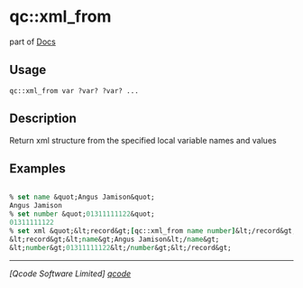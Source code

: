 qc::xml_from
============

part of [Docs](.)

Usage
-----
`
        qc::xml_from var ?var? ?var? ...
    `

Description
-----------
Return xml structure from the specified local variable names and values

Examples
--------
```tcl

% set name &quot;Angus Jamison&quot;
Angus Jamison
% set number &quot;01311111122&quot;
01311111122
% set xml &quot;&lt;record&gt;[qc::xml_from name number]&lt;/record&gt;&quot;
&lt;record&gt;&lt;name&gt;Angus Jamison&lt;/name&gt;
&lt;number&gt;01311111122&lt;/number&gt;&lt;/record&gt;
```

----------------------------------
*[Qcode Software Limited] [qcode]*

[qcode]: http://www.qcode.co.uk "Qcode Software"
